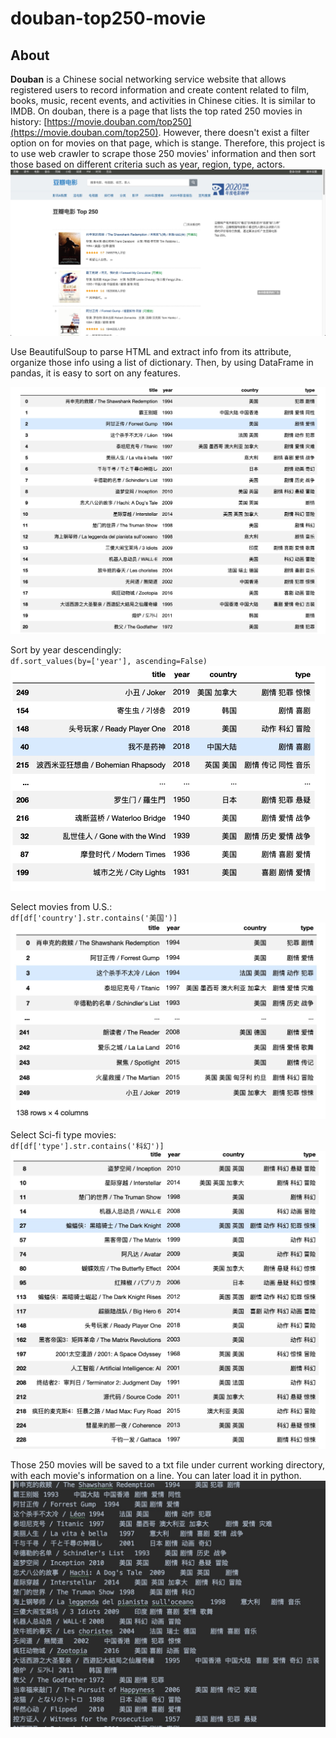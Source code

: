 # douban-top250-movie

## About
**Douban** is a Chinese social networking service website that allows registered users to record information and create content related to film, books, music, recent events, and activities in Chinese cities. It is similar to IMDB. On douban, there is a page that lists the top rated 250 movies in history: [https://movie.douban.com/top250](https://movie.douban.com/top250). However, there doesn't exist a filter option on for movies on that page, which is stange. Therefore, this project is to use web crawler to scrape those 250 movies' information and then sort those based on different criteria such as year, region, type, actors.
![Top250 rated movies](douban_top_250.jpg)

Use BeautifulSoup to parse HTML and extract info from its attribute, organize those info using a list of dictionary.
Then, by using DataFrame in pandas, it is easy to sort on any features.

![DataFrame of those movies](movies.jpg)

Sort by year descendingly:<br/>
`df.sort_values(by=['year'], ascending=False)`
![Year descending](year_descending.jpg)

Select movies from U.S.:<br/>
`df[df['country'].str.contains('美国')]`
![US Movies](us_movies.jpg)

Select Sci-fi type movies:<br/>
`df[df['type'].str.contains('科幻')]`
![Sci-fi Movies](sci-fi_movies.jpg)


Those 250 movies will be saved to a txt file under current working directory, with each movie's information on a line. You can later load it in python.
![Saved txt file](saved_txt.jpg)
